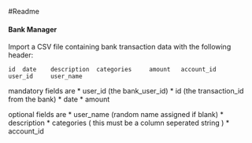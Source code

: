 #Readme

#### Bank Manager
Import a CSV file containing bank transaction data with the following header:

	id	date	description	 categories	 	amount	 account_id		user_id 	user_name

mandatory fields are 
	* user_id (the bank_user_id)
	* id (the transaction_id from the bank)
	* date
	* amount

optional fields are
	* user_name (random name assigned if blank)
	* description
	* categories ( this must be a column seperated string )
	* account_id
